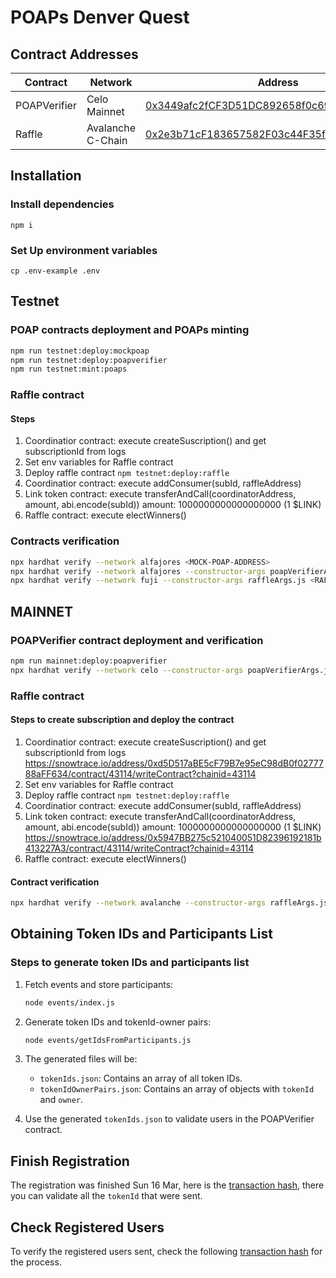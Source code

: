 # POAPs Denver Quest

## Contract Addresses

| Contract | Network | Address |
|----------|---------|---------|
| POAPVerifier | Celo Mainnet | [0x3449afc2fCF3D51DC892658f0c69E47286B078d4](https://celoscan.io/address/0x3449afc2fcf3d51dc892658f0c69e47286b078d4/advanced#readContract) |
| Raffle | Avalanche C-Chain |  [0x2e3b71cF183657582F03c44F35fECF235677C1ED](https://snowtrace.io/address/0x2e3b71cF183657582F03c44F35fECF235677C1ED)|

## Installation

### Install dependencies
`npm i`

### Set Up environment variables
`cp .env-example .env`

## Testnet

### POAP contracts deployment and POAPs minting
```bash
npm run testnet:deploy:mockpoap
npm run testnet:deploy:poapverifier
npm run testnet:mint:poaps
```

### Raffle contract

#### Steps
1. Coordinatior contract: execute createSuscription() and get subscriptionId from logs
2. Set env variables for Raffle contract
3. Deploy raffle contract `npm testnet:deploy:raffle`
4. Coordinatior contract: execute addConsumer(subId, raffleAddress)
5. Link token contract: execute transferAndCall(coordinatorAddress, amount, abi.encode(subId)) amount: 1000000000000000000 (1 $LINK)
6. Raffle contract: execute electWinners()

### Contracts verification
```bash
npx hardhat verify --network alfajores <MOCK-POAP-ADDRESS>
npx hardhat verify --network alfajores --constructor-args poapVerifierArgs.js <POAP-VERIFIER-ADDRESS>
npx hardhat verify --network fuji --constructor-args raffleArgs.js <RAFFLE-ADDRESS>
```

## MAINNET

### POAPVerifier contract deployment and verification
```bash
npm run mainnet:deploy:poapverifier
npx hardhat verify --network celo --constructor-args poapVerifierArgs.js <POAP-VERIFIER-ADDRESS>
```

### Raffle contract

#### Steps to create subscription and deploy the contract
1. Coordinatior contract: execute createSuscription() and get subscriptionId from logs https://snowtrace.io/address/0xd5D517aBE5cF79B7e95eC98dB0f0277788aFF634/contract/43114/writeContract?chainid=43114
2. Set env variables for Raffle contract
3. Deploy raffle contract `npm testnet:deploy:raffle`
4. Coordinatior contract: execute addConsumer(subId, raffleAddress)
5. Link token contract: execute transferAndCall(coordinatorAddress, amount, abi.encode(subId)) amount: 1000000000000000000 (1 $LINK) https://snowtrace.io/address/0x5947BB275c521040051D82396192181b413227A3/contract/43114/writeContract?chainid=43114
6. Raffle contract: execute electWinners()

#### Contract verification
```bash
npx hardhat verify --network avalanche --constructor-args raffleArgs.js <RAFFLE-ADDRESS>
```

## Obtaining Token IDs and Participants List

### Steps to generate token IDs and participants list

1. Fetch events and store participants:
   ```bash
   node events/index.js
   ```

2. Generate token IDs and tokenId-owner pairs:
   ```bash
   node events/getIdsFromParticipants.js
   ```
3. The generated files will be:
   - `tokenIds.json`: Contains an array of all token IDs.
   - `tokenIdOwnerPairs.json`: Contains an array of objects with `tokenId` and `owner`.

4. Use the generated `tokenIds.json` to validate users in the POAPVerifier contract.

## Finish Registration

The registration was finished Sun 16 Mar, here is the [transaction hash](https://celoscan.io/tx/0x2ed6d3de5e24a178bb53398998e1a6aebad4c6c815fa18eca14003ebc91638d9), there you can validate all the `tokenId` that were sent.

## Check Registered Users

To verify the registered users sent, check the following [transaction hash](https://celoscan.io/tx/0x43a0ec9ab4599dcd57df09a772a1dc8888689b03b0abdde501768633436eede1) for the process.